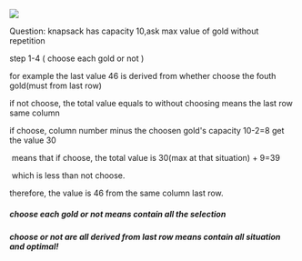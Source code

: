 ![](https://github.com/OnlyDrinkWater/MarkDown_Python/blob/master/Markdown/assert/8.PNG?raw=true)





Question:  knapsack has capacity 10,ask max value of gold without repetition



step 1-4 ( choose each gold or not )

for example the last value 46 is derived from whether choose the fouth gold(must from last row)

if not choose, the total value equals to without choosing means the last row same column

if choose, column number minus the choosen gold's capacity 10-2=8 get the value 30

​	means that if choose, the total value is 30(max at that situation) + 9=39

​	which is less than not choose.

therefore, the value is 46 from the same column last row.





##### choose each gold or not means contain all the selection 

##### choose or not are all derived from last row means contain all situation and optimal!



